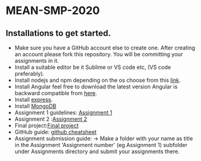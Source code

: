 # MEAN-SMP-2020

## Installations to get started.
- Make sure you have a GitHub account else to create one. After creating an account please fork this repository. You will be committing your assignments in it.
- Install a suitable editor be it Sublime or VS code etc, (VS code preferably).
- Install nodejs and npm depending on the os choose from this [link](https://nodejs.org/en/download/).
- Install Angular feel free to download the latest version Angular is backward compatible from [here](https://cli.angular.io/).
- Install [express](https://www.npmjs.com/package/express).
- Install [MongoDB](https://docs.mongodb.com/manual/administration/install-community/)
- Assignment 1 guidelines: [Assignment 1](https://docs.google.com/document/d/17YLnw8sF11bNgy3yubsPMB4kOsk1Nn5Lpt3W83_MOIs/edit?usp=sharing)
- Assignment 2 :[Assignment 2](https://docs.google.com/document/d/1-klOn0p4yIWnUzY4ggl2PgXodGGeY3jDJ-WGyt1V16c/edit?usp=sharing)
- Final project:[Final project](https://docs.google.com/document/d/12jvqmLspEq6WSOfMTXE-YFoBo_-68TkyU9AvFmm4_DQ/edit?usp=sharing)
- GitHub guide: [github cheatsheet](https://docs.google.com/document/d/1KOHf3_TVbTMkRLJbwlxOFHFa3fgjiFudK4OY5g6mHU8/edit?usp=sharing)
- Assignment submission guide: -> Make a folder with your name as title in the Assignment 'Assignment number' (eg Assignment 1) subfolder under Assignments directory and submit your assignments there.
